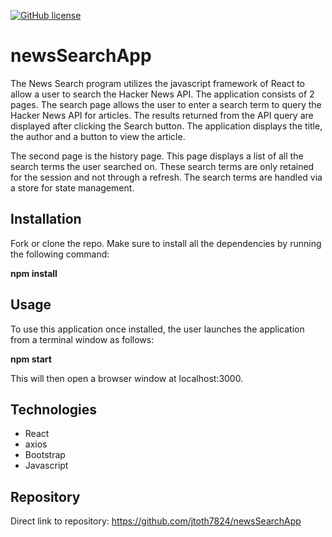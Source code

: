 [![GitHub license](https://img.shields.io/github/license/Naereen/StrapDown.js.svg)](https://www.mit.edu/~amini/LICENSE.md)

# newsSearchApp

The News Search program utilizes the javascript framework of React to allow a user to search the Hacker News API.   The application consists of 2 pages.  The search page allows the user to enter a search term to query the Hacker News API for articles.   The results returned from the API query are displayed after clicking the Search button.  The application displays the title, the author and a button to view the article.  

The second page is the history page.  This page displays a list of all the search terms the user searched on.  These search terms are only retained for the session and not through a refresh.  The search terms are handled via a store for state management.

## Installation

Fork or clone the repo.
Make sure to install all the dependencies by running the following command:

**npm install**

## Usage

To use this application once installed, the user launches the application from a terminal window as follows:

**npm start**

This will then open a browser window at localhost:3000.

## Technologies

* React
* axios
* Bootstrap
* Javascript

## Repository

Direct link to repository:  https://github.com/jtoth7824/newsSearchApp